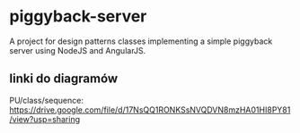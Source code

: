 # piggyback-server
A project for design patterns classes implementing a simple piggyback server using NodeJS and AngularJS.
## linki do diagramów
PU/class/sequence:
https://drive.google.com/file/d/17NsQQ1RONKSsNVQDVN8mzHA01HI8PY81/view?usp=sharing
